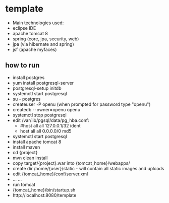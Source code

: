 # template

* Main technologies used:
 * eclipse IDE
 * apache tomcat 8
 * spring (core, jpa, security, web)
 * jpa (via hibernate and spring)
 * jsf (apache myfaces)

## how to run
* install postgres
 * yum install postgresql-server
 * postgresql-setup initdb
 * systemctl start postgresql
 * su - postgres
 * createuser -P openu (when prompted for password type "openu")
 * createdb --owner=openu openu
 * systemctl stop postgresql
 * edit /var/lib/pgsql/data/pg_hba.conf:
    * #host    all             all             127.0.0.1/32            ident
    * host    all             all             0.0.0.0/0               md5
 * systemctl start postgresql
* install apache tomcat 8
* install maven
 * cd {project}
 * mvn clean install
 * copy target/{project}.war into {tomcat_home}/webapps/
* create dir /home/{user}/static - will contain all static images and uploads
* edit {tomcat_home}/conf/server.xml 
 * <Host appBase="webapps"> ... <Context docBase="/home/{user}/static" path="/{project}/static" /> ... </Host>
* run tomcat
 * {tomcat_home}/bin/startup.sh
* http://localhost:8080/template


